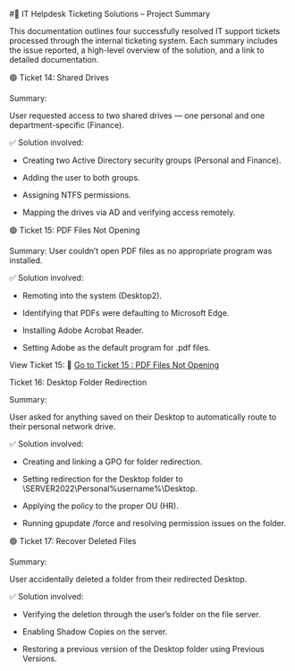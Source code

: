 #🧰 IT Helpdesk Ticketing Solutions – Project Summary

This documentation outlines four successfully resolved IT support tickets processed through the internal ticketing system. Each summary includes the issue reported, a high-level overview of the solution, and a link to detailed documentation.

🟢 Ticket 14:  Shared Drives

Summary:

User requested access to two shared drives — one personal and one department-specific (Finance).

✅ Solution involved:

- Creating two Active Directory security groups (Personal and Finance).

- Adding the user to both groups.

- Assigning NTFS permissions.

- Mapping the drives via AD and verifying access remotely.



🟢 Ticket 15: PDF Files Not Opening

Summary:
User couldn’t open PDF files as no appropriate program was installed.

✅ Solution involved:

- Remoting into the system (Desktop2).

- Identifying that PDFs were defaulting to Microsoft Edge.

- Installing Adobe Acrobat Reader.

- Setting Adobe as the default program for .pdf files.


View Ticket 15: 🔗 [ Go to Ticket 15 : PDF Files Not Opening](https://github.com/anthonydiazz/pdf_files_not_working)




Ticket 16: Desktop Folder Redirection

Summary:

User asked for anything saved on their Desktop to automatically route to their personal network drive.

✅ Solution involved:

- Creating and linking a GPO for folder redirection.

- Setting redirection for the Desktop folder to \\SERVER2022\Personal\%username%\Desktop.

- Applying the policy to the proper OU (HR).

- Running gpupdate /force and resolving permission issues on the folder.


🟢 Ticket 17: Recover Deleted Files

Summary:

User accidentally deleted a folder from their redirected Desktop.

✅ Solution involved:

- Verifying the deletion through the user’s folder on the file server.

- Enabling Shadow Copies on the server.

- Restoring a previous version of the Desktop folder using Previous Versions.

